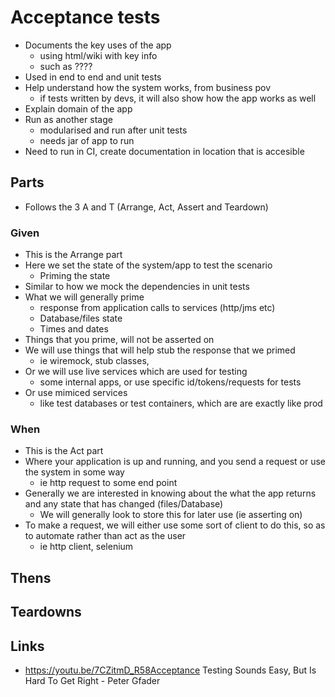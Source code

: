 # Acceptance tests

- Documents the key uses of the app
  - using html/wiki with key info
  - such as ????
- Used in end to end and unit tests
- Help understand how the system works, from business pov
  - if tests written by devs, it will also show how the app works as well
- Explain domain of the app
- Run as another stage
  - modularised and run after unit tests
  - needs jar of app to run
- Need to run in CI, create documentation in location that is accesible

## Parts

- Follows the 3 A and T (Arrange, Act, Assert and Teardown)

### Given

- This is the Arrange part
- Here we set the state of the system/app to test the scenario
  - Priming the state
- Similar to how we mock the dependencies in unit tests
- What we will generally prime
  - response from application calls to services (http/jms etc)
  - Database/files state
  - Times and dates
- Things that you prime, will not be asserted on
- We will use things that will help stub the response that we primed
  - ie wiremock, stub classes,
- Or we will use live services which are used for testing
  - some internal apps, or use specific id/tokens/requests for tests
- Or use mimiced services
  - like test databases or test containers, which are are exactly like prod

### When

- This is the Act part
- Where your application is up and running, and you send a request or use the system in some way
  - ie http request to some end point
- Generally we are interested in knowing about the what the app returns and any state that has changed (files/Database)
  - We will generally look to store this for later use (ie asserting on)
- To make a request, we will either use some sort of client to do this, so as to automate rather than act as the user
  - ie http client, selenium

## Thens

## Teardowns

## Links

- https://youtu.be/7CZitmD_R58Acceptance Testing Sounds Easy, But Is Hard To Get Right - Peter Gfader
